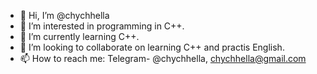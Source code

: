 - 👋 Hi, I’m @chychhella
- 👀 I’m interested in programming in C++.
- 🌱 I’m currently learning С++.
- 💞️ I’m looking to collaborate on learning C++ and practis English.
- 📫 How to reach me: Telegram- @chychhella, chychhella@gmail.com

<!---
chychhella/chychhella is a ✨ special ✨ repository because its `README.md` (this file) appears on your GitHub profile.
You can click the Preview link to take a look at your changes.
--->
